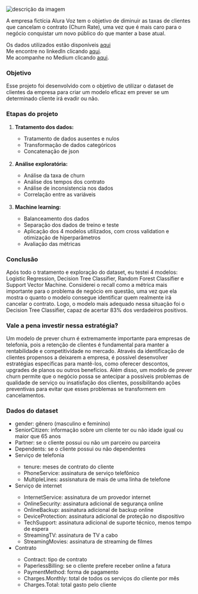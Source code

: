![descrição da imagem](https://i.ibb.co/9qC7ZrF/imagem.jpg)

<p>A empresa fictícia Alura Voz tem o objetivo de diminuir as taxas de clientes que cancelam o contrato (Churn Rate), uma vez que é mais caro para o negócio conquistar um novo público do que manter a base atual.</p>
Os dados utilizados estão disponíveis <a href="https://raw.githubusercontent.com/sthemonica/alura-voz/main/Dados/Telco-Customer-Churn.json">aqui</a></br>
Me encontre no linkedIn clicando <a href="https://www.linkedin.com/in/edersonliver/">aqui</a>.</br>
Me acompanhe no Medium clicando <a href="https://medium.com/@edersonoliveira">aqui</a>.

<h3> Objetivo</h3>
<p>Esse projeto foi desenvolvido com o objetivo de utilizar o dataset de clientes da empresa para criar um modelo eficaz em prever se um determinado cliente irá evadir ou não.</p>

<h3>Etapas do projeto</h3>
<ol>
<li><b>Tratamento dos dados:</b></li>
<ul>
<li>Tratamento de dados ausentes e nulos</li>
<li>Transformação de dados categóricos</li>
<li>Concatenação de json</li>
</ul>
<br>
<li><b>Análise exploratória:</b></li>
<ul>
<li>Análise da taxa de churn</li>
<li>Análise dos tempos dos contrato</li>
<li>Análise de inconsistencia nos dados</li>
<li>Correlação entre as variáveis</li>
</ul>
<br>
<li><b>Machine learning:</b></li>
<ul>
<li>Balanceamento dos dados</li>
<li>Separação dos dados de treino e teste</li>
<li>Aplicação dos 4 modelos utilizados, com cross validation e otimização de hiperparâmetros</li>
<li>Avaliação das métricas</li>
</ul>
</ol>

<h3>Conclusão</h3>
<p>Após todo o tratamento e exploração do dataset, eu testei 4 modelos: Logistic Regression, Decision Tree Classifier, Random Forest Classifier e Support Vector Machine. Considerei o recall como a métrica mais importante para o problema de negócio em questão, uma vez que ela mostra o quanto o modelo consegue identificar quem realmente irá cancelar o contrato. Logo, o modelo mais adequado nessa situação foi o Decision Tree Classifier, capaz de acertar 83% dos verdadeiros positivos.</p>

<h3>Vale a pena investir nessa estratégia?</h3>
<p>Um modelo de prever churn é extremamente importante para empresas de telefonia, pois a retenção de clientes é fundamental para manter a rentabilidade e competitividade no mercado. Através da identificação de clientes propensos a deixarem a empresa, é possível desenvolver estratégias específicas para mantê-los, como oferecer descontos, upgrades de planos ou outros benefícios. Além disso, um modelo de prever churn permite que o negócio possa se antecipar a possíveis problemas de qualidade de serviço ou insatisfação dos clientes, possibilitando ações preventivas para evitar que esses problemas se transformem em cancelamentos.</p>


<h3>Dados do dataset</h3>
<ul>
<li>gender: gênero (masculino e feminino)</li>
<li>SeniorCitizen: informação sobre um cliente ter ou não idade igual ou maior que 65 anos</li>
<li>Partner: se o cliente possui ou não um parceiro ou parceira</li>
<li>Dependents: se o cliente possui ou não dependentes</li>
<li>Serviço de telefonia</li>
<ul>
    <li>tenure: meses de contrato do cliente</li>
    <li>PhoneService: assinatura de serviço telefônico</li>
    <li>MultipleLines: assisnatura de mais de uma linha de telefone</li>
</ul>
<li>Serviço de internet</li>
<ul>
    <li>InternetService: assinatura de um provedor internet</li>
    <li>OnlineSecurity: assinatura adicional de segurança online</li>
    <li>OnlineBackup: assinatura adicional de backup online</li>
    <li>DeviceProtection: assinatura adicional de proteção no dispositivo</li>
    <li>TechSupport: assinatura adicional de suporte técnico, menos tempo de espera</li>
    <li>StreamingTV: assinatura de TV a cabo</li>
    <li>StreamingMovies: assinatura de streaming de filmes</li>
</ul>
<li>Contrato</li>
<ul>
    <li>Contract: tipo de contrato</li>
    <li>PaperlessBilling: se o cliente prefere receber online a fatura</li>
    <li>PaymentMethod: forma de pagamento</li>
    <li>Charges.Monthly: total de todos os serviços do cliente por mês</li>
    <li>Charges.Total: total gasto pelo cliente</li>
</ul>
</ul>
